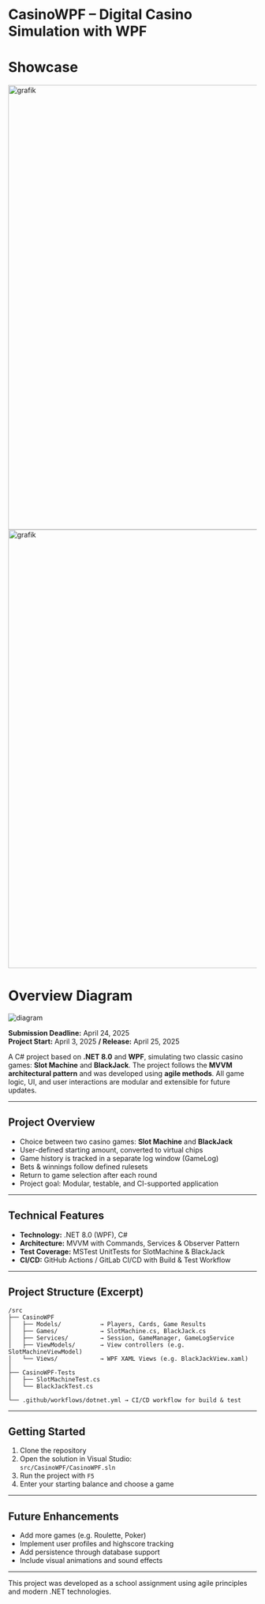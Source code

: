 # CasinoWPF – Digital Casino Simulation with WPF

# Showcase
<img width="2366" height="901" alt="grafik" src="https://github.com/user-attachments/assets/1aa894ca-cefe-4796-a86d-bd2897d3b5d5" />

<img width="2362" height="889" alt="grafik" src="https://github.com/user-attachments/assets/e9e8dd4c-2cd3-47a7-a671-5e517c06d179" />





# Overview Diagram
![diagram](https://github.com/user-attachments/assets/c92599cf-65cf-4356-b244-ae4034fc3e45)



**Submission Deadline:** April 24, 2025  
**Project Start:** April 3, 2025 **/ Release:** April 25, 2025

A C# project based on **.NET 8.0** and **WPF**, simulating two classic casino games: **Slot Machine** and **BlackJack**. The project follows the **MVVM architectural pattern** and was developed using **agile methods**. All game logic, UI, and user interactions are modular and extensible for future updates.

---

## Project Overview

- Choice between two casino games: **Slot Machine** and **BlackJack**
- User-defined starting amount, converted to virtual chips
- Game history is tracked in a separate log window (GameLog)
- Bets & winnings follow defined rulesets
- Return to game selection after each round
- Project goal: Modular, testable, and CI-supported application

---

## Technical Features

- **Technology:** .NET 8.0 (WPF), C#
- **Architecture:** MVVM with Commands, Services & Observer Pattern
- **Test Coverage:** MSTest UnitTests for SlotMachine & BlackJack
- **CI/CD:** GitHub Actions / GitLab CI/CD with Build & Test Workflow

---

## Project Structure (Excerpt)

```plaintext
/src
├── CasinoWPF
│   ├── Models/           → Players, Cards, Game Results
│   ├── Games/            → SlotMachine.cs, BlackJack.cs
│   ├── Services/         → Session, GameManager, GameLogService
│   ├── ViewModels/       → View controllers (e.g. SlotMachineViewModel)
│   └── Views/            → WPF XAML Views (e.g. BlackJackView.xaml)
│
├── CasinoWPF-Tests
│   ├── SlotMachineTest.cs
│   └── BlackJackTest.cs
│
└── .github/workflows/dotnet.yml → CI/CD workflow for build & test
```

---

## Getting Started

1. Clone the repository
2. Open the solution in Visual Studio:  
   `src/CasinoWPF/CasinoWPF.sln`
3. Run the project with `F5`
4. Enter your starting balance and choose a game

---

## Future Enhancements

- Add more games (e.g. Roulette, Poker)
- Implement user profiles and highscore tracking
- Add persistence through database support
- Include visual animations and sound effects

---

This project was developed as a school assignment using agile principles and modern .NET technologies.

